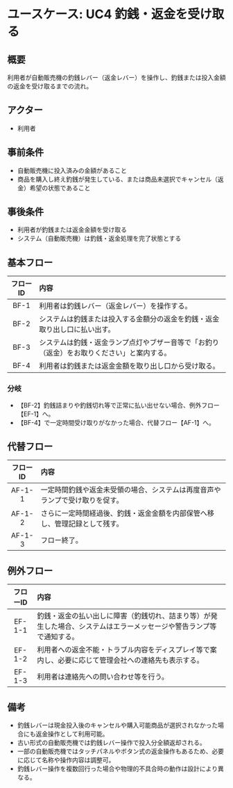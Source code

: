 # ユースケース: UC4 釣銭・返金を受け取る

## 概要
利用者が自動販売機の釣銭レバー（返金レバー）を操作し、釣銭または投入金額の返金を受け取るまでの流れ。

## アクター
- 利用者

## 事前条件
- 自動販売機に投入済みの金額があること
- 商品を購入し終え釣銭が発生している、または商品未選択でキャンセル（返金）希望の状態であること

## 事後条件
- 利用者が釣銭または返金金額を受け取る
- システム（自動販売機）は釣銭・返金処理を完了状態とする

## 基本フロー

| フローID | 内容 |
|:---:|:-----|
| BF-1 | 利用者は釣銭レバー（返金レバー）を操作する。 |
| BF-2 | システムは釣銭または投入する金額分の返金を釣銭・返金取り出し口に払い出す。 |
| BF-3 | システムは釣銭・返金ランプ点灯やブザー音等で「お釣り（返金）をお取りください」と案内する。 |
| BF-4 | 利用者は釣銭または返金金額を取り出し口から受け取る。 |

### 分岐
- 【BF-2】釣銭詰まりや釣銭切れ等で正常に払い出せない場合、例外フロー【EF-1】へ。
- 【BF-4】で一定時間受け取りがなかった場合、代替フロー【AF-1】へ。

## 代替フロー

| フローID | 内容 |
|:---:|:-----|
| AF-1-1 | 一定時間釣銭や返金未受領の場合、システムは再度音声やランプで受け取りを促す。 |
| AF-1-2 | さらに一定時間経過後、釣銭・返金金額を内部保管へ移し、管理記録として残す。 |
| AF-1-3 | フロー終了。 |

## 例外フロー

| フローID | 内容 |
|:---:|:-----|
| EF-1-1 | 釣銭・返金の払い出しに障害（釣銭切れ、詰まり等）が発生した場合、システムはエラーメッセージや警告ランプ等で通知する。 |
| EF-1-2 | 利用者への返金不能・トラブル内容をディスプレイ等で案内し、必要に応じて管理会社への連絡先も表示する。 |
| EF-1-3 | 利用者は連絡先への問い合わせ等を行う。 |

## 備考
- 釣銭レバーは現金投入後のキャンセルや購入可能商品が選択されなかった場合にも返金操作として利用可能。
- 古い形式の自動販売機では釣銭レバー操作で投入分全額返却される。
- 一部の自動販売機ではタッチパネルやボタン式の返金操作もあるため、必要に応じて名称や操作内容は調整可。
- 釣銭レバー操作を複数回行った場合や物理的不具合時の動作は設計により異なる。

